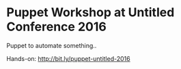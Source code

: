 # Puppet Workshop at Untitled Conference 2016
Puppet to automate something..

Hands-on: http://bit.ly/puppet-untitled-2016

